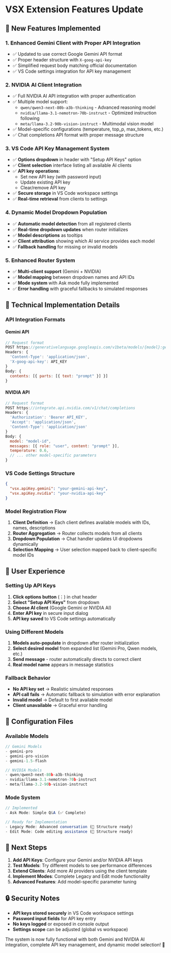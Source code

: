 # VSX Extension Features Update

## 🚀 New Features Implemented

### 1. **Enhanced Gemini Client with Proper API Integration**
- ✅ Updated to use correct Google Gemini API format
- ✅ Proper header structure with `X-goog-api-key`
- ✅ Simplified request body matching official documentation
- ✅ VS Code settings integration for API key management

### 2. **NVIDIA AI Client Integration**
- ✅ Full NVIDIA AI API integration with proper authentication
- ✅ Multiple model support:
  - `qwen/qwen3-next-80b-a3b-thinking` - Advanced reasoning model
  - `nvidia/llama-3.1-nemotron-70b-instruct` - Optimized instruction following
  - `meta/llama-3.2-90b-vision-instruct` - Multimodal vision model
- ✅ Model-specific configurations (temperature, top_p, max_tokens, etc.)
- ✅ Chat completions API format with proper message structure

### 3. **VS Code API Key Management System**
- ✅ **Options dropdown** in header with "Setup API Keys" option
- ✅ **Client selection** interface listing all available AI clients
- ✅ **API key operations**:
  - Set new API key (with password input)
  - Update existing API key
  - Clear/remove API key
- ✅ **Secure storage** in VS Code workspace settings
- ✅ **Real-time retrieval** from clients to settings

### 4. **Dynamic Model Dropdown Population**
- ✅ **Automatic model detection** from all registered clients
- ✅ **Real-time dropdown updates** when router initializes
- ✅ **Model descriptions** as tooltips
- ✅ **Client attribution** showing which AI service provides each model
- ✅ **Fallback handling** for missing or invalid models

### 5. **Enhanced Router System**
- ✅ **Multi-client support** (Gemini + NVIDIA)
- ✅ **Model mapping** between dropdown names and API IDs
- ✅ **Mode system** with Ask mode fully implemented
- ✅ **Error handling** with graceful fallbacks to simulated responses

## 🔧 Technical Implementation Details

### **API Integration Formats**

#### **Gemini API**
```javascript
// Request format
POST https://generativelanguage.googleapis.com/v1beta/models/{model}:generateContent
Headers: {
  'Content-Type': 'application/json',
  'X-goog-api-key': API_KEY
}
Body: {
  contents: [{ parts: [{ text: "prompt" }] }]
}
```

#### **NVIDIA API**
```javascript
// Request format  
POST https://integrate.api.nvidia.com/v1/chat/completions
Headers: {
  'Authorization': 'Bearer API_KEY',
  'Accept': 'application/json',
  'Content-Type': 'application/json'
}
Body: {
  model: "model-id",
  messages: [{ role: "user", content: "prompt" }],
  temperature: 0.6,
  // ... other model-specific parameters
}
```

### **VS Code Settings Structure**
```json
{
  "vsx.apiKey.gemini": "your-gemini-api-key",
  "vsx.apiKey.nvidia": "your-nvidia-api-key"
}
```

### **Model Registration Flow**
1. **Client Definition** → Each client defines available models with IDs, names, descriptions
2. **Router Aggregation** → Router collects models from all clients
3. **Dropdown Population** → Chat handler updates UI dropdowns dynamically
4. **Selection Mapping** → User selection mapped back to client-specific model IDs

## 📱 User Experience

### **Setting Up API Keys**
1. **Click options button** (⋮) in chat header
2. **Select "Setup API Keys"** from dropdown
3. **Choose AI client** (Google Gemini or NVIDIA AI)
4. **Enter API key** in secure input dialog
5. **API key saved** to VS Code settings automatically

### **Using Different Models**
1. **Models auto-populate** in dropdown after router initialization
2. **Select desired model** from expanded list (Gemini Pro, Qwen models, etc.)
3. **Send message** - router automatically directs to correct client
4. **Real model name** appears in message statistics

### **Fallback Behavior**
- **No API key set** → Realistic simulated responses
- **API call fails** → Automatic fallback to simulation with error explanation
- **Invalid model** → Default to first available model
- **Client unavailable** → Graceful error handling

## 🔧 Configuration Files

### **Available Models**
```javascript
// Gemini Models
- gemini-pro
- gemini-pro-vision  
- gemini-1.5-flash

// NVIDIA Models
- qwen/qwen3-next-80b-a3b-thinking
- nvidia/llama-3.1-nemotron-70b-instruct
- meta/llama-3.2-90b-vision-instruct
```

### **Mode System**
```javascript
// Implemented
- Ask Mode: Simple Q&A (✅ Complete)

// Ready for Implementation  
- Legacy Mode: Advanced conversation (🚧 Structure ready)
- Edit Mode: Code editing assistance (🚧 Structure ready)
```

## 🚀 Next Steps

1. **Add API Keys**: Configure your Gemini and/or NVIDIA API keys
2. **Test Models**: Try different models to see performance differences
3. **Extend Clients**: Add more AI providers using the client template
4. **Implement Modes**: Complete Legacy and Edit mode functionality
5. **Advanced Features**: Add model-specific parameter tuning

## 🔒 Security Notes

- **API keys stored securely** in VS Code workspace settings
- **Password input fields** for API key entry
- **No keys logged** or exposed in console output
- **Settings scope** can be adjusted (global vs workspace)

The system is now fully functional with both Gemini and NVIDIA AI integration, complete API key management, and dynamic model selection! 🎉